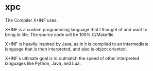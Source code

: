 # xpc
The Compiler X+INF uses.

X+INF is a custom programming language that I thought of and want to bring to life. The source code will be 100% C/Makefile.

X+INF is heavily inspired by Java, as in it is compiled to an intermediate language that is then interpreted, and also is object oriented.

X+INF's ultimate goal is to outmatch the speed of other interpreted languages like Python, Java, and Lua.
